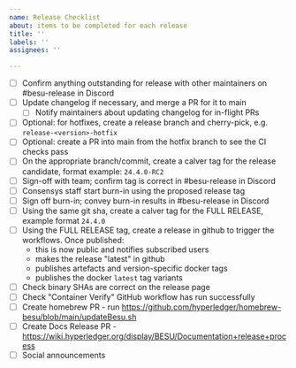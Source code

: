 ```yaml
---
name: Release Checklist
about: items to be completed for each release
title: ''
labels: ''
assignees: ''

---
```


- [ ] Confirm anything outstanding for release with other maintainers on #besu-release in Discord
- [ ] Update changelog if necessary, and merge a PR for it to main
  - [ ] Notify maintainers about updating changelog for in-flight PRs 
- [ ] Optional: for hotfixes, create a release branch and cherry-pick, e.g. `release-<version>-hotfix`
- [ ] Optional: create a PR into main from the hotfix branch to see the CI checks pass
- [ ] On the appropriate branch/commit, create a calver tag for the release candidate, format example: `24.4.0-RC2`
- [ ] Sign-off with team; confirm tag is correct in #besu-release in Discord
- [ ] Consensys staff start burn-in using the proposed release <version-RCX> tag
- [ ] Sign off burn-in; convey burn-in results in #besu-release in Discord
- [ ] Using the same git sha, create a calver tag for the FULL RELEASE, example format `24.4.0`
- [ ] Using the FULL RELEASE tag, create a release in github to trigger the workflows. Once published:
    - this is now public and notifies subscribed users
    - makes the release "latest" in github
    - publishes artefacts and version-specific docker tags
    - publishes the docker `latest` tag variants
- [ ] Check binary SHAs are correct on the release page
- [ ] Check "Container Verify" GitHub workflow has run successfully
- [ ] Create homebrew PR - run https://github.com/hyperledger/homebrew-besu/blob/main/updateBesu.sh
- [ ] Create Docs Release PR - https://wiki.hyperledger.org/display/BESU/Documentation+release+process
- [ ] Social announcements
